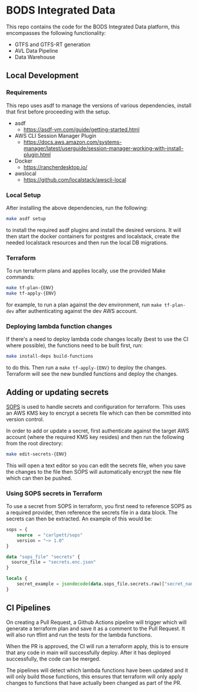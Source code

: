 # BODS Integrated Data

This repo contains the code for the BODS Integrated Data platform, this encompasses the following functionality:

-   GTFS and GTFS-RT generation
-   AVL Data Pipeline
-   Data Warehouse

## Local Development

### Requirements

This repo uses asdf to manage the versions of various dependencies, install that first before proceeding with the setup.

-   asdf
    -   https://asdf-vm.com/guide/getting-started.html
-   AWS CLI Session Manager Plugin
    -   https://docs.aws.amazon.com/systems-manager/latest/userguide/session-manager-working-with-install-plugin.html
-   Docker
    -   https://rancherdesktop.io/
-   awslocal
    -   https://github.com/localstack/awscli-local

### Local Setup

After installing the above dependencies, run the following:

```bash
make asdf setup
```

to install the required asdf plugins and install the desired versions. It will then start the docker containers for postgres and localstack, create the needed localstack resources and then run the local DB migrations.

### Terraform

To run terraform plans and applies locally, use the provided Make commands:

```bash
make tf-plan-{ENV}
make tf-apply-{ENV}
```

for example, to run a plan against the dev environment, run `make tf-plan-dev` after authenticating against the dev AWS account.

### Deploying lambda function changes

If there's a need to deploy lambda code changes locally (best to use the CI where possible), the functions need to be built first, run:

```bash
make install-deps build-functions
```

to do this. Then run a `make tf-apply-{ENV}` to deploy the changes. Terraform will see the new bundled functions and deploy the changes.

## Adding or updating secrets

[SOPS](https://github.com/getsops/sops) is used to handle secrets and configuration for terraform. This uses an AWS KMS key to encrypt a secrets file which can then be committed into version control.

In order to add or update a secret, first authenticate against the target AWS account (where the required KMS key resides) and then run the following from the root directory:

```bash
make edit-secrets-{ENV}
```

This will open a text editor so you can edit the secrets file, when you save the changes to the file then SOPS will automatically encrypt the new file which can then be pushed.

### Using SOPS secrets in Terraform

To use a secret from SOPS in terraform, you first need to reference SOPS as a required provider, then reference the secrets file in a data block. The secrets can then be extracted. An example of this would be:

```terraform
sops = {
    source  = "carlpett/sops"
    version = "~> 1.0"
}

data "sops_file" "secrets" {
  source_file = "secrets.enc.json"
}

locals {
    secret_example = jsondecode(data.sops_file.secrets.raw)["secret_name"]
}
```

## CI Pipelines

On creating a Pull Request, a Github Actions pipeline will trigger which will generate a terraform plan and save it as a comment to the Pull Request. It will also run tflint and run the tests for the lambda functions.

When the PR is approved, the CI will run a terraform apply, this is to ensure that any code in main will successfully deploy. After it has deployed successfully, the code can be merged.

The pipelines will detect which lambda functions have been updated and it will only build those functions, this ensures that terraform will only apply changes to functions that have actually been changed as part of the PR.
